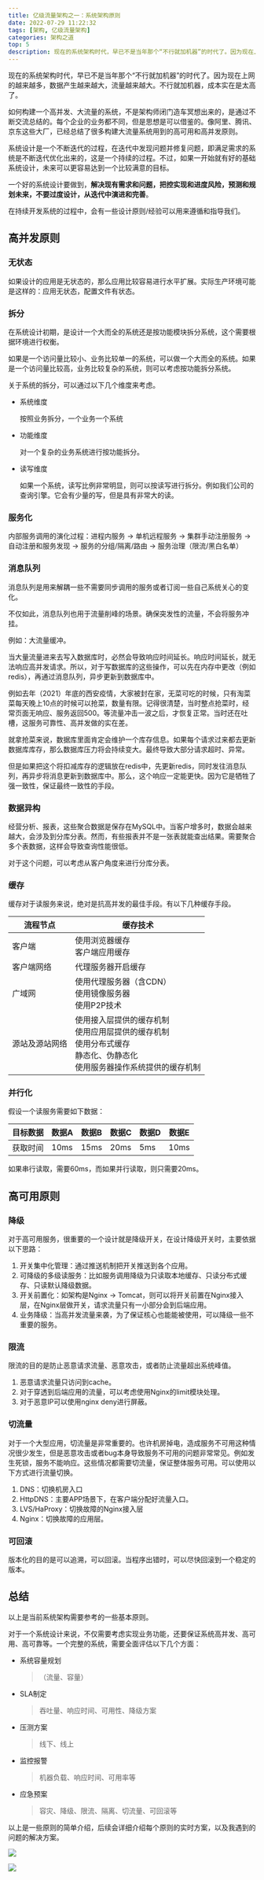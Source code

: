 ```yaml
---
title: 亿级流量架构之一：系统架构原则
date: 2022-07-29 11:22:32
tags: [架构, 亿级流量架构]
categories: 架构之道
top: 5
description: 现在的系统架构时代，早已不是当年那个“不行就加机器”的时代了。因为现在上网的越来越多，数据产生越来越大，流量越来越大。不行就加机器，成本实在是太高了。
---
```


现在的系统架构时代，早已不是当年那个“不行就加机器”的时代了。因为现在上网的越来越多，数据产生越来越大，流量越来越大。不行就加机器，成本实在是太高了。

如何构建一个高并发、大流量的系统，不是架构师闭门造车冥想出来的，是通过不断交流总结的。每个企业的业务都不同，但是思想是可以借鉴的。像阿里、腾讯、京东这些大厂，已经总结了很多构建大流量系统用到的高可用和高并发原则。



系统设计是一个不断迭代的过程，在迭代中发现问题并修复问题，即满足需求的系统是不断迭代优化出来的，这是一个持续的过程。不过，如果一开始就有好的基础系统设计，未来可以更容易达到一个比较满意的目标。

一个好的系统设计要做到，**解决现有需求和问题，把控实现和进度风险，预测和规划未来，不要过度设计，从迭代中演进和完善**。



在持续开发系统的过程中，会有一些设计原则/经验可以用来遵循和指导我们。



## 高并发原则

### 无状态

如果设计的应用是无状态的，那么应用比较容易进行水平扩展。实际生产环境可能是这样的：应用无状态，配置文件有状态。

### 拆分

在系统设计初期，是设计一个大而全的系统还是按功能模块拆分系统，这个需要根据环境进行权衡。

如果是一个访问量比较小、业务比较单一的系统，可以做一个大而全的系统。如果是一个访问量比较高，业务比较复杂的系统，则可以考虑按功能拆分系统。

关于系统的拆分，可以通过以下几个维度来考虑。

- 系统维度

  按照业务拆分，一个业务一个系统

- 功能维度

  对一个复杂的业务系统进行按功能拆分。

- 读写维度

  如果一个系统，读写比例非常明显，则可以按读写进行拆分。例如我们公司的查询引擎。它会有少量的写，但是具有非常大的读。

### 服务化

内部服务调用的演化过程：进程内服务 -> 单机远程服务 -> 集群手动注册服务 -> 自动注册和服务发现 -> 服务的分组/隔离/路由 -> 服务治理（限流/黑白名单）

### 消息队列

消息队列是用来解耦一些不需要同步调用的服务或者订阅一些自己系统关心的变化。

不仅如此，消息队列也用于流量削峰的场景。确保突发性的流量，不会将服务冲挂。

例如：大流量缓冲。

当大量流量进来去写入数据库时，必然会导致响应时间延长。响应时间延长，就无法响应高并发请求。所以，对于写数据库的这些操作，可以先在内存中更改（例如redis），再通过消息队列，异步更新到数据库中。

例如去年（2021）年底的西安疫情，大家被封在家，无菜可吃的时候，只有淘菜菜每天晚上10点的时候可以抢菜，数量有限。记得很清楚，当时整点抢菜时，经常页面无响应、服务返回500。等流量冲击一波之后，才恢复正常。当时还在吐槽，这服务可靠性、高并发做的实在差。

就拿抢菜来说，数据库里面肯定会维护一个库存信息。如果每个请求过来都去更新数据库库存，那么数据库压力将会持续变大。最终导致大部分请求超时、异常。

但是如果把这个将扣减库存的逻辑放在redis中，先更新redis，同时发往消息队列，再异步将消息更新到数据库中。那么，这个响应一定能更快。因为它是牺牲了强一致性，保证最终一致性的手段。

### 数据异构

经营分析、报表，这些聚合数据是保存在MySQL中。当客户增多时，数据会越来越大，会涉及到分库分表。然而，有些报表并不是一张表就能查出结果。需要聚合多个表数据，这样会导致查询性能很低。

对于这个问题，可以考虑从客户角度来进行分库分表。

### 缓存

缓存对于读服务来说，绝对是抗高并发的最佳手段。有以下几种缓存手段。

| 流程节点       | 缓存技术                                                     |
| -------------- | ------------------------------------------------------------ |
| 客户端         | 使用浏览器缓存  <br>客户端应用缓存                           |
| 客户端网络     | 代理服务器开启缓存                                           |
| 广域网         | 使用代理服务器（含CDN） <br>使用镜像服务器 <br>使用P2P技术   |
| 源站及源站网络 | 使用接入层提供的缓存机制 <br>使用应用层提供的缓存机制 <br>使用分布式缓存 <br> 静态化、伪静态化 <br>使用服务器操作系统提供的缓存机制 |

### 并行化

假设一个读服务需要如下数据：

| 目标数据 | 数据A | 数据B | 数据C | 数据D | 数据E |
|  --- | --- |  --- |  --- |  --- |  --- |
| 获取时间 | 10ms | 15ms | 20ms | 5ms | 10ms |

如果串行读取，需要60ms，而如果并行读取，则只需要20ms。



## 高可用原则

### 降级

对于高可用服务，很重要的一个设计就是降级开关，在设计降级开关时，主要依据以下思路：

1. 开关集中化管理：通过推送机制把开关推送到各个应用。
2. 可降级的多级读服务：比如服务调用降级为只读取本地缓存、只读分布式缓存、只读默认降级数据。
3. 开关前置化：如架构是Nginx -> Tomcat，则可以将开关前置在Nginx接入层，在Nginx层做开关，请求流量只有一小部分会到后端应用。
4. 业务降级：当高并发流量来袭，为了保证核心也能能被使用，可以降级一些不重要的服务。

### 限流

限流的目的是防止恶意请求流量、恶意攻击，或者防止流量超出系统峰值。

1. 恶意请求流量只访问到cache。
2. 对于穿透到后端应用的流量，可以考虑使用Nginx的limit模块处理。
3. 对于恶意IP可以使用nginx deny进行屏蔽。

### 切流量

对于一个大型应用，切流量是非常重要的。也许机房掉电，造成服务不可用这种情况很少发生，但是恶意攻击或者bug本身导致服务不可用的问题非常常见。例如发生死锁，服务不能响应。这些情况都需要切流量，保证整体服务可用。可以使用以下方式进行流量切换。

1. DNS：切换机房入口
2. HttpDNS：主要APP场景下，在客户端分配好流量入口。
3. LVS/HaProxy：切换故障的Nginx接入层
4. Nginx：切换故障的应用层。

### 可回滚

版本化的目的是可以追溯，可以回滚。当程序出错时，可以尽快回滚到一个稳定的版本。



## 总结

以上是当前系统架构需要参考的一些基本原则。

对于一个系统设计来说，不仅需要考虑实现业务功能，还要保证系统高并发、高可用、高可靠等。一个完整的系统，需要全面评估以下几个方面：

- 系统容量规划

  > （流量、容量）

- SLA制定

  > 吞吐量、响应时间、可用性、降级方案

- 压测方案

  > 线下、线上

- 监控报警

  > 机器负载、响应时间、可用率等

- 应急预案

  > 容灾、降级、限流、隔离、切流量、可回滚等

以上是一些原则的简单介绍，后续会详细介绍每个原则的实时方案，以及我遇到的问题的解决方案。

![](../../images/架构/高可用策略.png)

![](../../images/架构/高并发策略.png)
